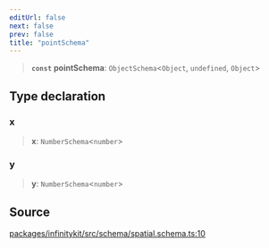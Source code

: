 ```yaml
---
editUrl: false
next: false
prev: false
title: "pointSchema"
---
```


> **`const`** **pointSchema**: `ObjectSchema`\<`Object`, `undefined`, `Object`\>

## Type declaration

### x

> **x**: `NumberSchema`\<`number`\>

### y

> **y**: `NumberSchema`\<`number`\>

## Source

[packages/infinitykit/src/schema/spatial.schema.ts:10](https://github.com/nodenogg-in/alpha-p2p/blob/e46703f/packages/infinitykit/src/schema/spatial.schema.ts#L10)
